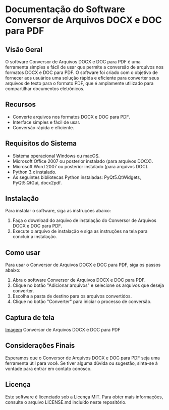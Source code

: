 # **Documentação do Software Conversor de Arquivos DOCX e DOC para PDF**
## **Visão Geral**
O software Conversor de Arquivos DOCX e DOC para PDF é uma ferramenta simples e fácil de usar que permite a conversão de arquivos nos formatos DOCX e DOC para PDF. O software foi criado com o objetivo de fornecer aos usuários uma solução rápida e eficiente para converter seus arquivos de texto para o formato PDF, que é amplamente utilizado para compartilhar documentos eletrônicos.

## **Recursos**
- Converte arquivos nos formatos DOCX e DOC para PDF.
- Interface simples e fácil de usar.
- Conversão rápida e eficiente.
## **Requisitos do Sistema**
- Sistema operacional Windows ou macOS.
- Microsoft Office 2007 ou posterior instalado (para arquivos DOCX).
- Microsoft Word 2007 ou posterior instalado (para arquivos DOC).
- Python 3.x instalado.
- As seguintes bibliotecas Python instaladas: PyQt5.QtWidgets, PyQt5.QtGui, docx2pdf.
## **Instalação**
Para instalar o software, siga as instruções abaixo:

1. Faça o download do arquivo de instalação do Conversor de Arquivos DOCX e DOC para PDF.
2. Execute o arquivo de instalação e siga as instruções na tela para concluir a instalação.
## **Como usar**
Para usar o Conversor de Arquivos DOCX e DOC para PDF, siga os passos abaixo:

1. Abra o software Conversor de Arquivos DOCX e DOC para PDF.
2. Clique no botão "Adicionar arquivos" e selecione os arquivos que deseja converter.
3. Escolha a pasta de destino para os arquivos convertidos.
4. Clique no botão "Converter" para iniciar o processo de conversão.
## **Captura de tela**
[Imagem]()
Conversor de Arquivos DOCX e DOC para PDF

## **Considerações Finais**
Esperamos que o Conversor de Arquivos DOCX e DOC para PDF seja uma ferramenta útil para você. Se tiver alguma dúvida ou sugestão, sinta-se à vontade para entrar em contato conosco.

## **Licença**
Este software é licenciado sob a Licença MIT. Para obter mais informações, consulte o arquivo LICENSE.md incluído neste repositório.
